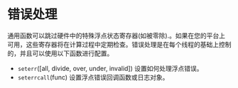 # 错误处理

通用函数可以跳过硬件中的特殊浮点状态寄存器(如被零除).。如果在您的平台上可用，这些寄存器将在计算过程中定期检查。错误处理是在每个线程的基础上控制的，并且可以使用以下函数进行配置。

- ``seterr``([all, divide, over, under, invalid]) 设置如何处理浮点错误。
- ``seterrcall``(func) 设置浮点错误回调函数或日志对象。